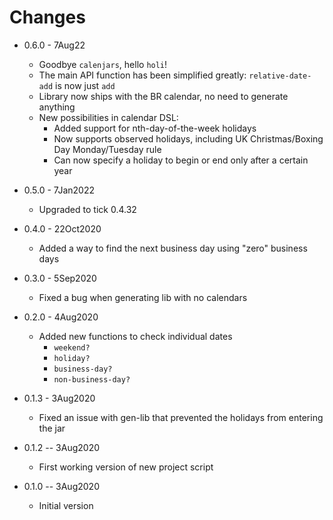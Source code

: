 # Changes

* 0.6.0 - 7Aug22
  * Goodbye `calenjars`, hello `holi`!
  * The main API function has been simplified greatly: `relative-date-add` is now just `add`
  * Library now ships with the BR calendar, no need to generate anything
  * New possibilities in calendar DSL:
    * Added support for nth-day-of-the-week holidays
    * Now supports observed holidays, including UK Christmas/Boxing Day Monday/Tuesday rule
    * Can now specify a holiday to begin or end only after a certain year

* 0.5.0 - 7Jan2022
  * Upgraded to tick 0.4.32

* 0.4.0 - 22Oct2020
  * Added a way to find the next business day using "zero" business days

* 0.3.0 - 5Sep2020
  * Fixed a bug when generating lib with no calendars

* 0.2.0 - 4Aug2020
  * Added new functions to check individual dates
    * `weekend?`
    * `holiday?`
    * `business-day?`
    * `non-business-day?`

* 0.1.3 - 3Aug2020
  * Fixed an issue with gen-lib that prevented the holidays from entering the jar

* 0.1.2 -- 3Aug2020
  * First working version of new project script

* 0.1.0 -- 3Aug2020
  * Initial version
